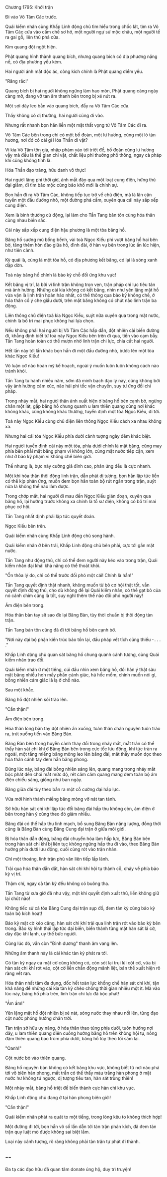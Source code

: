 




Chương 1795: Khởi trận


Đi vào Vô Tâm Các trước.

Quái kiểm nhân cùng Khấp Linh động chủ tìm hiểu trong chốc lát, tìm ra Vô Tâm Các cửa vào cấm chế sơ hở, một người ngự sử mộc châu, một người tế ra gai gỗ, liên thủ phá cửa.

Kim quang đột ngột hiện.

Phật quang hình thành quang bích, nhưng quang bích có địa phương nặng nề, có địa phương yếu kém.

Hai người ánh mắt độc ác, công kích chính là Phật quang điểm yếu.

"Răng rắc!'

Quang bích bị hai người không ngừng làm hao mòn, Phật quang càng ngày càng mờ, đang vỡ tan âm thanh bên trong bị xé nứt ra.

Một sợi dây leo bắn vào quang bích, đẩy ra Vô Tâm Các cửa.

Thấy không có dị thường, hai người cũng đi vào.

Nhưng rất nhanh bọn hắn liền một mặt thất vọng từ Vô Tâm Các đi ra.

Vô Tâm Các bên trong chỉ có một bồ đoàn, một lư hương, cùng một lò tàn hương, nơi đó có cái gì Hóa Thần di vật?

Vị kia Vô Tâm tôn giả, nhập phàm vào tới triệt để, bồ đoàn cùng lư hương vậy mà đều là thế gian chi vật, chất liệu phi thường phổ thông, ngay cả pháp khí cũng không tính là.

Hóa Thần đạo tràng, hữu danh vô thực!

Hai người lãng phí thời giờ, ánh mắt đảo qua một loạt cung điện, hứng thú đại giảm, đi tìm bảo mộc cùng bảo khố mới là chính sự.

Bọn hắn đi ra Vô Tâm Các, không tiếp tục trở về chủ điện, mà là lân cận tuyển một đầu đường nhỏ, một đường phá cấm, xuyên qua cái này sắp xếp cung điện.

Xem là bình thường cử động, lại làm cho Tần Tang bản tôn cùng hóa thân cùng nhau biến sắc.

Cái này sắp xếp cung điện hậu phương là một tòa băng hồ.

Băng hồ sương mù bồng bềnh, vài toà Ngọc Kiều phi vượt băng hồ hai bên bờ, tăng thêm hòn đảo giữa hồ, đình đài, ở hàn vụ bên trong lúc ẩn lúc hiện, như tiên cảnh.

Kỳ quái là, cùng là một tòa hồ, có địa phương kết băng, có lại là sóng xanh dập dờn.

Toà này băng hồ chính là bảo kỳ chỗ đối ứng khu vực!

Kết băng vị trí, là bởi vì linh trận không trọn vẹn, trận pháp chi lực tiêu tán mà ảnh hưởng. Những cái kia không có kết băng, nhìn như yên lặng mặt hồ vừa vặn là linh trận hoàn hảo nhất, có thể thông qua bảo kỳ khống chế, ở hóa thân cố ý che giấu dưới, trên mặt băng không có chút nào linh trận ba động.

Liên thông chủ điện toà kia Ngọc Kiều, suýt nữa xuyên qua trong mặt nước, chính là bố trí mai phục không hai lựa chọn.

Nếu không phải hai người bị Vô Tâm Các hấp dẫn, đột nhiên cải biến đường đi, khẳng định biết từ toà này Ngọc Kiều bên trên đi qua, tiến vào cạm bẫy. Tần Tang hoàn toàn có thể mượn nhờ linh trận chi lực, chia cắt hai người.

Hết lần này tới lần khác bọn hắn đi một đầu đường nhỏ, bước lên một tòa khác Ngọc Kiều!

Vô luận cỡ nào hoàn mỹ kế hoạch, ngoài ý muốn luôn luôn không cách nào tránh khỏi.

Tần Tang tu hành nhiều năm, sớm đã minh bạch đạo lý này, cũng không bởi vậy ảnh hưởng cảm xúc, não hải phi tốc vận chuyển, suy tư ứng đối chi pháp.

Trong nháy mắt, hai người thân ảnh xuất hiện ở băng hồ bên cạnh bờ, ngừng chân một lát, gặp băng hồ chung quanh u lam thiên quang cùng nơi khác không khác, cũng không khác thường, tuyển định một tòa Ngọc Kiều, đi tới.

Toà này Ngọc Kiều cùng chủ điện liên thông Ngọc Kiều cách xa nhau không xa.

Nhưng hai cái tòa Ngọc Kiều phía dưới cảnh tượng ngày đêm khác biệt.

Hai người tuyển định cái này một tòa, phía dưới chính là mặt băng, cũng may phía bên phải mặt băng phạm vi không lớn, cùng mặt nước tiếp cận, xem như ở bảo kỳ phạm vi khống chế biên giới.

Thế nhưng là, bực này cường giả đỉnh cao, phản ứng đều là cực nhanh.

Một khi hóa thân thôi động linh trận, dẫn phát dị tượng, bọn hắn lập tức liền có thể kịp phản ứng, muốn đem bọn hắn toàn bộ rút ngắn trong trận, suýt nữa là không thể nào làm được.

Trong chớp mắt, hai người đi mau đến Ngọc Kiều gián đoạn, xuyên qua băng hồ, lại hướng trước không xa chính là tổ sư điện, không có bố trí mai phục cơ hội.

Tần Tang nhất định phải lập tức quyết đoán.

Ngọc Kiều bên trên.

Quái kiểm nhân cùng Khấp Linh động chủ song hành.

Quái kiểm nhân ở bên trái, Khấp Linh động chủ bên phải, cực tới gần mặt nước.

Tần Tang như động thủ, chỉ có thể đem người này kéo vào trong trận, Quái kiểm nhân đại khái khả năng có thể thoát khỏi.

"Ổn thỏa lý do, chỉ có thể trước đối phó một cái! Chính là hắn!"

Tần Tang quyết định thật nhanh, không muốn từ bỏ cơ hội thật tốt, vẫn quyết định động thủ, cho dù không để lại Quái kiểm nhân, có thể gạt bỏ của nó cánh chim cũng là tốt, suy nghĩ thêm thế nào đối phó người này!

Ám điện bên trong.

Hóa thân bàn tay sít sao đè lại Băng Bàn, tùy thời chuẩn bị thôi động tàn trận.

Tần Tang bản tôn cũng đã đi tới băng hồ bên cạnh bờ.

"Nơi này đại bộ phận kiến trúc bảo tồn lại, đấu pháp vết tích cũng thiếu ··. . . ."

Khấp Linh động chủ quan sát băng hồ chung quanh cảnh tượng, cùng Quái kiểm nhân trao đổi.

Quái kiểm nhân ừ một tiếng, cúi đầu nhìn xem băng hồ, đối hàn ý thật sâu mặt băng nhiều hơn mấy phần cảnh giác, há hốc mồm, chính muốn nói gì, bỗng nhiên cảm giác là lạ ở chỗ nào.

Sau một khắc.

Băng hồ đột nhiên sôi trào lên.

"Cẩn thận!"

Ám điện bên trong.

Hóa thân lòng bàn tay đột nhiên ấn xuống, toàn thân chân nguyên tuôn trào ra, trút xuống tiến vào Băng Bàn.

Băng Bàn bên trong huyễn cảnh thay đổi trong nháy mắt, mắt trần có thể thấy hàn sát chi khí ở Băng Bàn bên trong cực tốc lưu động, khí tức tràn ra ngoài, một tầng miếng băng mỏng leo lên băng đài, mắt thấy muốn dọc theo hóa thân cánh tay đem hắn băng phong.

Đúng lúc này, băng đài bỗng nhiên sáng lên, quang mang trong nháy mắt bộc phát đến chói mắt mức độ, rét căm căm quang mang đem toàn bộ ám điện chiếu sáng, giống như ban ngày.

Băng giữa đài tùy theo bắn ra một cỗ cường đại hấp lực.

Vừa mới hình thành miếng băng mỏng vỡ nát tan tành.

Sở hữu hàn sát chi khí lập tức đối băng đài hấp thu không còn, ám điện ở bên trong hàn ý cũng theo đó giảm nhiều.

Băng đài có thể hấp thu linh mạch, bổ sung Băng Bàn năng lượng, đồng thời cũng là Băng Bàn cùng Băng Cung đại trận ở giữa môi giới.

Bị hóa thân dẫn động, băng đài chuyển hóa làm hấp lực, Băng Bàn bên trong hàn sát chi khí bị liên tục không ngừng hấp thu đi vào, theo Băng Bàn hướng phía dưới lưu động, cuối cùng rót vào trận nhãn.

Chỉ một thoáng, linh trận phù văn liên tiếp lấp lánh.

Trải qua hóa thân dẫn dắt, hàn sát chi khí hội tụ thành cỗ, chảy về phía bảo kỳ vị trí.

Thậm chí, ngay cả tàn kỳ đều không có buông tha.

Tần Tang từ xưa giờ đã như vậy, một khi quyết định xuất thủ, liền không giữ lại chút nào!

Không tiếc sử cả tòa Băng Cung đại trận sụp đổ, đem tàn kỳ cùng bảo kỳ toàn bộ kích hoạt!

Bảo kỳ mặt cờ kéo căng, hàn sát chi khí trải qua linh trận rót vào bảo kỳ bên trong. Bảo kỳ hình thái lập tức đại biến, biến thành từng mặt hàn sát lá cờ, dày đặc khí lạnh, uy thế bức người.

Cùng lúc đó, vẫn còn "Đinh đương" thanh âm vang lên.

Những âm thanh này là cái khác tàn kỳ phát ra tới.

Có tàn kỳ ngay cả mặt cờ cũng không có, còn sót lại trụi lủi cột cờ, vừa bị hàn sát chi khí rót vào, cột cờ liền chấn động mãnh liệt, bản thể xuất hiện rõ ràng vết rạn.

Hóa thân nhất tâm đa dụng, dốc hết toàn lực khống chế hàn sát chi khí, tận khả năng để những cái kia tàn kỳ chèo chống thời gian nhiều một ít. Mà vào lúc này, băng hồ phía trên, linh trận chi lực đã bộc phát!

"Ầm ầm!"

Yên lặng mặt hồ đột nhiên bị xé nát, sóng nước thay nhau nổi lên, từng đạo cột nước phóng hướng chân trời.

Tàn trận sở hữu uy năng, ở hóa thân thao túng phía dưới, tuôn hướng nơi đây, u lam thiên quang điên cuồng hướng băng hồ trên không hội tụ, nồng đậm thiên quang bao trùm phía dưới, băng hồ tùy theo tối sầm lại.

"Oanh!"

Cột nước bỏ vào thiên quang.

Băng hồ nguyên bản không có kết băng khu vực, không biết từ nơi nào phá tới vô biên hàn phong, mắt trần có thể thấy màu trắng hàn phong ở mặt nước hư không tứ ngược, dị tượng tiêu tan, hàn sát trùng thiên!

Một nháy mắt, băng hồ triệt để biến thành cực hàn chi khu vực.

Khấp Linh động chủ đang ở tại hàn phong biên giới!

"Cẩn thận!"

Quái kiểm nhân phát ra quát to một tiếng, trong lòng kêu to không thích hợp!

Một đường đi tới, bọn hắn vô số lần dẫn tới tàn trận phản kích, đã đem tàn trận quy luật mò được không sai biệt lắm.

Loại này cảnh tượng, rõ ràng không phải tàn trận tự phát đi thành.

--
--
Đa tạ các đạo hữu đã quan tâm donate ủng hộ, duy trì truyện!




